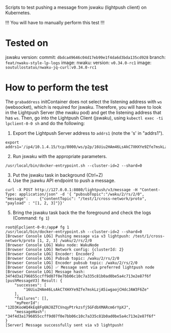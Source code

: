 Scripts to test pushing a message from jswaku (lightpush client) on Kubernetes.

!!! You will have to manually perform this test !!!

# Tested on
jswaku version:
    commit: `dbdca49646c04d17eb99e1f4da6d3bda135cd928`
    branch: `feat/nwaku-style-lp-logs`
    image: 
nwaku:
    version: `v0.34.0-rc1`
    image: `soutullostatus/nwaku-jq-curl:v0.34.0-rc1`


# How to perform the test

The `grabaddress` initContainer does not select the listening address with `ws` (websocket), which is required for jswaku.
Therefore, you will have to look in the Lightpush Server (the nwaku pod) and get the listening address that has `ws`.
Then, go into the Lightpush Client (jswaku), using `kubectl exec -ti lpclient-0-0 sh` and do the following:
1. Export the Lightpush Server address to `addrs1` (note the 's' in "addrs1").
```
export addrs1='/ip4/10.1.4.15/tcp/8000/ws/p2p/16Uiu2HAm46LsAkC7XHXYe9Zfe7mskLzjA5iwgaojCHdcJAW3F6Ze'
```
2. Run jswaku with the appropriate parameters.
```
/usr/local/bin/docker-entrypoint.sh --cluster-id=2 --shard=0
```
3. Put the jswaku task in background (Ctrl+Z)
4. Use the jsawku API endpoint to push a message.
```
curl -X POST http://127.0.0.1:8080/lightpush/v3/message -H "Content-Type: application/json" -d '{ "pubsubTopic":"/waku/2/rs/2/0",   "message":     {"contentTopic": "/test/1/cross-network/proto", "payload" : "[1, 2, 3]"}}'
```
5. Bring the jswaku task back the the foreground and check the logs (Command: `fg 1`)
```
root@lpclient-0-0:/app# fg 1
/usr/local/bin/docker-entrypoint.sh --cluster-id=2 --shard=0
[Browser Console LOG] Pushing message via v3 lightpush: /test/1/cross-network/proto [1, 2, 3] /waku/2/rs/2/0
[Browser Console LOG] Waku node: WakuNode
[Browser Console LOG] Network config: {clusterId: 2}
[Browser Console LOG] Encoder: Encoder2
[Browser Console LOG] Pubsub topic: /waku/2/rs/2/0
[Browser Console LOG] Encoder pubsub topic: /waku/2/rs/2/0
[Browser Console LOG] ✅ Message sent via preferred lightpush node
[Browser Console LOG] Message hash: 34f4d3a1796855ccff9d07f0e7bb06c10c7a335c81b0ad0be5a4c713e2e87f6f
[pushMessageV3] Result: {
    "successes": [
        "16Uiu2HAm46LsAkC7XHXYe9Zfe7mskLzjA5iwgaojCHdcJAW3F6Ze"
    ],
    "failures": [],
    "myPeerId": "12D3KooWQ4kEq8Fg6NJ8ZTCVnqyPtrkzsfj5GFdbXMARcm6rYpXJ",
    "messageHash": "34f4d3a1796855ccff9d07f0e7bb06c10c7a335c81b0ad0be5a4c713e2e87f6f"
}
[Server] Message successfully sent via v3 lightpush!
```

